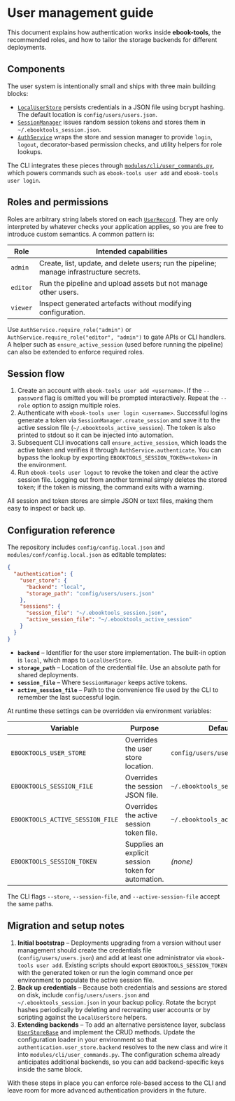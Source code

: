 # User management guide

This document explains how authentication works inside **ebook-tools**, the
recommended roles, and how to tailor the storage backends for different
deployments.

## Components

The user system is intentionally small and ships with three main building
blocks:

- [`LocalUserStore`](../modules/user_management/local_user_store.py) persists
  credentials in a JSON file using bcrypt hashing. The default location is
  `config/users/users.json`.
- [`SessionManager`](../modules/user_management/session_manager.py) issues
  random session tokens and stores them in `~/.ebooktools_session.json`.
- [`AuthService`](../modules/user_management/auth_service.py) wraps the store
  and session manager to provide `login`, `logout`, decorator-based permission
  checks, and utility helpers for role lookups.

The CLI integrates these pieces through
[`modules/cli/user_commands.py`](../modules/cli/user_commands.py), which powers
commands such as `ebook-tools user add` and `ebook-tools user login`.

## Roles and permissions

Roles are arbitrary string labels stored on each
[`UserRecord`](../modules/user_management/user_store_base.py). They are only
interpreted by whatever checks your application applies, so you are free to
introduce custom semantics. A common pattern is:

| Role    | Intended capabilities |
|---------|----------------------|
| `admin` | Create, list, update, and delete users; run the pipeline; manage infrastructure secrets. |
| `editor`| Run the pipeline and upload assets but not manage other users. |
| `viewer`| Inspect generated artefacts without modifying configuration. |

Use `AuthService.require_role("admin")` or
`AuthService.require_role("editor", "admin")` to gate APIs or CLI handlers. A
helper such as `ensure_active_session` (used before running the pipeline) can
also be extended to enforce required roles.

## Session flow

1. Create an account with `ebook-tools user add <username>`. If the `--password`
   flag is omitted you will be prompted interactively. Repeat the `--role`
   option to assign multiple roles.
2. Authenticate with `ebook-tools user login <username>`. Successful logins
   generate a token via `SessionManager.create_session` and save it to the active
   session file (`~/.ebooktools_active_session`). The token is also printed to
   stdout so it can be injected into automation.
3. Subsequent CLI invocations call `ensure_active_session`, which loads the
   active token and verifies it through `AuthService.authenticate`. You can
   bypass the lookup by exporting `EBOOKTOOLS_SESSION_TOKEN=<token>` in the
   environment.
4. Run `ebook-tools user logout` to revoke the token and clear the active session
   file. Logging out from another terminal simply deletes the stored token; if
   the token is missing, the command exits with a warning.

All session and token stores are simple JSON or text files, making them easy to
inspect or back up.

## Configuration reference

The repository includes `config/config.local.json` and
`modules/conf/config.local.json` as editable templates:

```json
{
  "authentication": {
    "user_store": {
      "backend": "local",
      "storage_path": "config/users/users.json"
    },
    "sessions": {
      "session_file": "~/.ebooktools_session.json",
      "active_session_file": "~/.ebooktools_active_session"
    }
  }
}
```

- **`backend`** – Identifier for the user store implementation. The built-in
  option is `local`, which maps to `LocalUserStore`.
- **`storage_path`** – Location of the credential file. Use an absolute path for
  shared deployments.
- **`session_file`** – Where `SessionManager` keeps active tokens.
- **`active_session_file`** – Path to the convenience file used by the CLI to
  remember the last successful login.

At runtime these settings can be overridden via environment variables:

| Variable | Purpose | Default |
|----------|---------|---------|
| `EBOOKTOOLS_USER_STORE` | Overrides the user store location. | `config/users/users.json` |
| `EBOOKTOOLS_SESSION_FILE` | Overrides the session JSON file. | `~/.ebooktools_session.json` |
| `EBOOKTOOLS_ACTIVE_SESSION_FILE` | Overrides the active session token file. | `~/.ebooktools_active_session` |
| `EBOOKTOOLS_SESSION_TOKEN` | Supplies an explicit session token for automation. | *(none)* |

The CLI flags `--store`, `--session-file`, and `--active-session-file` accept the
same paths.

## Migration and setup notes

1. **Initial bootstrap** – Deployments upgrading from a version without user
   management should create the credentials file (`config/users/users.json`) and
   add at least one administrator via `ebook-tools user add`. Existing scripts
   should export `EBOOKTOOLS_SESSION_TOKEN` with the generated token or run the
   login command once per environment to populate the active session file.
2. **Back up credentials** – Because both credentials and sessions are stored on
   disk, include `config/users/users.json` and `~/.ebooktools_session.json` in
   your backup policy. Rotate the bcrypt hashes periodically by deleting and
   recreating user accounts or by scripting against the `LocalUserStore`
   helpers.
3. **Extending backends** – To add an alternative persistence layer, subclass
   [`UserStoreBase`](../modules/user_management/user_store_base.py) and implement
   the CRUD methods. Update the configuration loader in your environment so that
   `authentication.user_store.backend` resolves to the new class and wire it into
   `modules/cli/user_commands.py`. The configuration schema already anticipates
   additional backends, so you can add backend-specific keys inside the same
   block.

With these steps in place you can enforce role-based access to the CLI and leave
room for more advanced authentication providers in the future.
